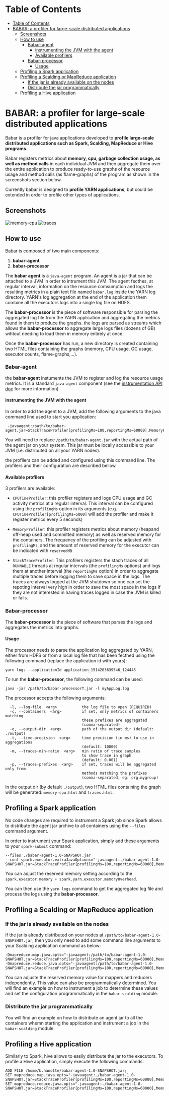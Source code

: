 Table of Contents
=================

   * [Table of Contents](#table-of-contents)
   * [BABAR: a profiler for large-scale distributed applications](#babar-a-profiler-for-large-scale-distributed-applications)
      * [Screenshots](#screenshots)
      * [How to use](#how-to-use)
         * [Babar-agent](#babar-agent)
            * [instrumenting the JVM with the agent](#instrumenting-the-jvm-with-the-agent)
            * [Available profilers](#available-profilers)
         * [Babar-processor](#babar-processor)
            * [Usage](#usage)
      * [Profiling a Spark application](#profiling-a-spark-application)
      * [Profiling a Scalding or MapReduce application](#profiling-a-scalding-or-mapreduce-application)
         * [If the jar is already available on the nodes](#if-the-jar-is-already-available-on-the-nodes)
         * [Distribute the jar programmatically](#distribute-the-jar-programmatically)
      * [Profiling a Hive application](#profiling-a-hive-application)

# BABAR: a profiler for large-scale distributed applications

Babar is a profiler for java applications developed to **profile large-scale distributed applications such as Spark, Scalding, MapReduce or Hive programs**.

Babar registers metrics about **memory, cpu, garbage collection usage, as well as method calls** in each individual JVM and then aggregate them over the entire application to produce ready-to-use graphs of the resource usage and method calls (as flame-graphs) of the program as shown in the screenshots section below.

Currently babar is designed to **profile YARN applications**, but could be extended in order to profile other types of applications.

## Screenshots

![memory-cpu](/babar-doc/memory-cpu.png)
![traces](/babar-doc/traces.png)

## How to use

Babar is composed of two main components:
1. **babar-agent**
2. **babar-processor**

The **babar agent** is a `java-agent` program. An agent is a jar that can be attached to a JVM in order to intrument this JVM. The agent fecthes, at regular interval, information on the resource comsumption and logs the resulting metrics in a plain text file named `babar.log` inside the YARN log directory. YARN's log aggregation at the end of the application them combine all the executors logs into a single log file on HDFS.

The **babar-processor** is the piece of software responsible for parsing the aggregated log file from the YARN application and aggregating the metrics found in them to produce the graphs. the logs are parsed as streams which allows the **babar-processor** to aggregate large logs files (dozens of GB) wihtout needing to load them in memory entirely at once.

Once the **babar-processor** has run, a new directory is created containing two HTML files containing the graphs (memory, CPU usage, GC usage, executor counts, flame-graphs,...).

### Babar-agent

the **babar-agent** instuments the JVM to register and log the resource usage metrics. It is a standard `java-agent` component (see the [instrumentation API doc](https://docs.oracle.com/javase/8/docs/api/java/lang/instrument/package-summary.html) for more information).

#### instrumenting the JVM with the agent

In order to add the agent to a JVM, add the following arguments to the java command line used to start you application:

```
 -javaagent:/path/to/babar-agent.jar=StackTraceProfiler[profilingMs=100,reportingMs=60000],MemoryProfiler[profilingMs=5000,reservedMB=1024],CPUTimeProfiler[profilingMs=5000]
```

You will need to replace `/path/to/babar-agent.jar` with the actual path of the agent jar on your system. This jar must be locally accessible to your JVM (i.e. distributed on all your YARN nodes).

the profilers can be added and configured using this command line. The profilers and their configuration are described bellow.

#### Available profilers

3 profilers are available:

- `CPUTimeProfiler`: this profiler registers and logs CPU usage and GC activity metrics at a regular interval. This interval can be configured using the `profilingMs` option in its arguments (e.g. `CPUTimeProfiler[profilingMs=5000]` will add the profiler and make it register metrics every 5 seconds)

- `MemoryProfiler`: this profiler registers metrics about memory (heapand off-heap used and committed memory) as well as reserved memory for the containers. The frequency of the profiling can be adjusted with `profilingMs`, and the amount of reserved memory for the executor can be indicated with `reservedMB`

- `StackTraceProfiler`: This profilers registers the stach traces of all `RUNNABLE` threads at regular intervals (the `profilingMs` options) and logs them at another interval (the `reportingMs` option) in order to aggregate multiple traces before logging them to save space in the logs. The traces are always logged at the JVM shutdown so one can set the repoting interval very high in order to save the most space in the logs if they are not interested in having traces logged in case the JVM is killed or fails.

### Babar-processor

The **babar-processor** is the piece of software that parses the logs and aggregates the metrics into graphs.

#### Usage

The processor needs to parse the application log aggregated by YARN, either from HDFS or from a local log file that has been fecthed using the following command (replace the application id with yours):

```
yarn logs --applicationId application_1514203639546_124445
```

To run the **babar-processor**, the following command can be used:

```
java -jar /path/to/babar-processorT.jar -l myAppLog.log
```

The processor accepts the following arguments:

```
  -l, --log-file  <arg>           the log file to open (REQUIRED)
  -c, --containers  <arg>         if set, only metrics of containers matching
                                  these prefixes are aggregated
                                  (comma-separated)
  -o, --output-dir  <arg>         path of the output dir (default: ./output)
  -t, --time-precision  <arg>     time precision (in ms) to use in aggregations
                                  (default: 10000)
  -m, --traces-min-ratio  <arg>   min ratio of trace samples 
                                  to show trace in graph
                                  (default: 0.001)
  -p, --traces-prefixes  <arg>    if set, traces will be aggregated only from
                                  methods matching the prefixes
                                  (comma-separated, eg: org.mygroup)
```

In the output dir (by default `./output`), two HTML files containing the graph will be generated: `memory-cpu.html` and `traces.html`.

## Profiling a Spark application

No code changes are required to instrument a Spark job since Spark allows to distribute the agent jar archive to all containers using the `--files` command argument.

In order to instrument your Spark application, simply add these arguments to your `spark-submit` command:

```
--files ./babar-agent-1.0-SNAPSHOT.jar 
--conf spark.executor.extraJavaOptions="-javaagent:./babar-agent-1.0-SNAPSHOT.jar=StackTraceProfiler[profilingMs=100,reportingMs=60000],MemoryProfiler[profilingMs=5000,reservedMB=7175],CPUTimeProfiler[profilingMs=5000]"
``` 

You can adjust the reserved memory setting according to the `spark.executor.memory + spark.yarn.executor.memoryOverhead`.

You can then use the `yarn logs` command to get the aggregated log file and process the logs using the **babar-processor**.

## Profiling a Scalding or MapReduce application

### If the jar is already available on the nodes

If the jar is already distributed on your nodes at `/path/to/babar-agent-1.0-SNAPSHOT.jar`, then you only need to add some command line arguments to your Scalding application command as below:

```
-Dmapreduce.map.java.opts="-javaagent:/path/to/babar-agent-1.0-SNAPSHOT.jar=StackTraceProfiler[profilingMs=100,reportingMs=60000],MemoryProfiler[profilingMs=5000,reservedMB=2500],CPUTimeProfiler[profilingMs=5000]"
-Dmapreduce.reduce.java.opts="-javaagent:/path/to/babar-agent-1.0-SNAPSHOT.jar=StackTraceProfiler[profilingMs=100,reportingMs=60000],MemoryProfiler[profilingMs=5000,reservedMB=3500],CPUTimeProfiler[profilingMs=5000]"
```

You can adjuste the reserved memory value for mappers and reducers independently. This value can also be programmatically determined. You will find an example on how to instrument a job to determine these values and set the configuration programmatically in the `babar-scalding` module.

### Distribute the jar programmatically

You will find an example on how to distribute an agent jar to all the containers whemn starting the application and instrument a job in the `babar-scalding` module.

## Profiling a Hive application

Similarly to Spark, hive allows to easily distribute the jar to the executors. To profile a Hive application, simply execute the following commands:

```
ADD FILE /home/b.hanotte/babar-agent-1.0-SNAPSHOT.jar;
SET mapreduce.map.java.opts="-javaagent:./babar-agent-1.0-SNAPSHOT.jar=StackTraceProfiler[profilingMs=100,reportingMs=60000],MemoryProfiler[profilingMs=5000,reservedMB=2560],CPUTimeProfiler[profilingMs=5000]";
SET mapreduce.reduce.java.opts="-javaagent:./babar-agent-1.0-SNAPSHOT.jar=StackTraceProfiler[profilingMs=100,reportingMs=60000],MemoryProfiler[profilingMs=5000,reservedMB=3684],CPUTimeProfiler[profilingMs=5000]";
```